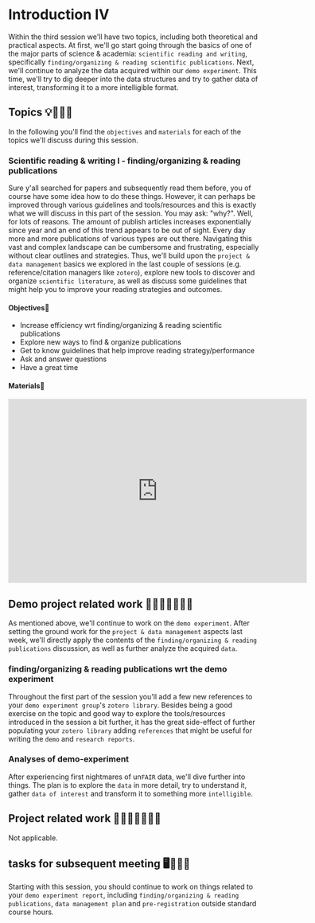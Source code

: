 # Introduction IV
Within the third session we'll have two topics, including both theoretical and practical aspects. At first, we'll go start going through the basics of one of the major parts of science & academia: `scientific reading and writing`, specifically `finding/organizing & reading scientific publications`. Next, we'll continue to analyze the data acquired within our `demo experiment`. This time, we'll try to dig deeper into the data structures and try to gather data of interest, transforming it to a more intelligible format.   

## Topics 💡👨🏻‍🏫 

In the following you'll find the `objectives` and `materials` for each of the topics we'll discuss during this session.

### Scientific reading & writing I - finding/organizing & reading publications
Sure y'all searched for papers and subsequently read them before, you of course have some idea how to do
these things. However, it can perhaps be improved through various guidelines and tools/resources and this is exactly what we will discuss in this part of the session. You may ask: "why?". Well, for lots of reasons. The amount of publish articles increases exponentially since year and an end of this trend appears to be out of sight. Every day more and more publications of various types are out there. Navigating this vast and complex landscape can be cumbersome and frustrating, especially without clear outlines and strategies. Thus, we'll build upon the `project & data management` basics we explored in the last couple of sessions (e.g. reference/citation managers like `zotero`), explore new tools to discover and organize `scientific literature`, as well as discuss some guidelines that might help you to improve your reading strategies and outcomes.    

#### Objectives📍

- Increase efficiency wrt finding/organizing & reading scientific publications
- Explore new ways to find & organize publications
- Get to know guidelines that help improve reading strategy/performance
- Ask and answer questions
- Have a great time


#### Materials📓

<iframe src="https://docs.google.com/presentation/d/e/2PACX-1vTfypTZmgvRdGfYdszjOOp8D6oqNlVx4AoHy5Ni_wy3vVtuNqJBxRSYMDUXpmDklOFtS1F09TAaWuRT/embed?start=false&loop=false&delayms=3000" frameborder="0" width="600" height="370" allowfullscreen="true" mozallowfullscreen="true" webkitallowfullscreen="true"></iframe>

## Demo project related work 🥼🧑🏽‍💻🧑🏾‍💻  

As mentioned above, we'll continue to work on the `demo experiment`. After setting the ground work for the `project & data management` aspects last week, we'll directly apply the contents of the `finding/organizing & reading publications` discussion, as well as further analyze the acquired `data`.  

### finding/organizing & reading publications wrt the demo experiment
Throughout the first part of the session you'll add a few new references to your `demo experiment group`'s `zotero library`. Besides being a good exercise on the topic and good way to explore the tools/resources introduced in the session a bit further, it has the great side-effect of further populating your `zotero library` adding `references` that might be useful for writing the `demo` and `research reports`.    

### Analyses of demo-experiment
After experiencing first nightmares of un`FAIR` data, we'll dive further into things. The plan is to explore the `data` in more detail, try to understand it, gather `data of interest` and transform it to something more `intelligible`.

## Project related work 🥼🧑🏿‍🔬👩🏻‍🔬

Not applicable.

## tasks for subsequent meeting 🖥️✍🏽📖

Starting with this session, you should continue to work on things related to your `demo experiment report`, including `finding/organizing & reading publications`, `data management plan` and `pre-registration` outside standard course hours. 